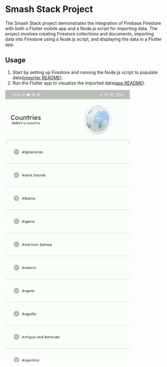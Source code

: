 # Smash Stack Project
The Smash Stack project demonstrates the integration of Firebase Firestore with both a Flutter mobile app and a Node.js script for importing data. The project involves creating Firestore collections and documents, importing data into Firestore using a Node.js script, and displaying the data in a Flutter app.

## Usage
1. Start by setting up Firestore and running the Node.js script to populate data([importer README](./importer/README.md)).
2. Run the Flutter app to visualize the imported data([app README](./smash/README.md)).

<img src="./public/smash_app_demo.gif" alt="Smash App Demo" width="400"/>

